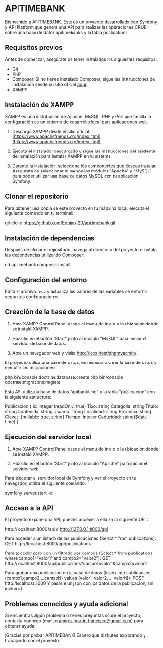 # APITIMEBANK

Bienvenido a APITIMEBANK. Este es un proyecto desarrollado con Symfony y API Platform que genera una API para realizar las operaciones CRUD
sobre una base de datos apitimebanks y la tabla publications.

## Requisitos previos

Antes de comenzar, asegúrate de tener instalados los siguientes requisitos:

- Git
- PHP 
- Composer: Si no tienes instalado Composer, sigue las instrucciones de instalación desde su sitio oficial [aquí](https://getcomposer.org/download/).
- XAMPP
  
## Instalación de XAMPP

XAMPP es una distribución de Apache, MySQL, PHP y Perl que facilita la configuración de un entorno de desarrollo local para aplicaciones web.

1. Descarga XAMPP desde el sitio oficial: [https://www.apachefriends.org/index.html](https://www.apachefriends.org/index.html).

2. Ejecuta el instalador descargado y sigue las instrucciones del asistente de instalación para instalar XAMPP en tu sistema.

3. Durante la instalación, selecciona los componentes que deseas instalar. Asegúrate de seleccionar al menos los módulos "Apache" y  "MySQL" para poder utilizar una base de datos MySQL con tu aplicación Symfony.

## Clonar el repositorio

Para obtener una copia de este proyecto en tu máquina local, ejecuta el siguiente comando en tu terminal:

git clone https://github.com/Equipo-20/apitimebank.git

## Instalación de dependencias

Después de clonar el repositorio, navega al directorio del proyecto e instala las dependencias utilizando Composer:

cd apitimebank
composer install

## Configuración del entorno

Edita el archivo `.env` y actualiza los valores de las variables de entorno según tus configuraciones.

## Creación de la base de datos

1. Abre XAMPP Control Panel desde el menú de inicio o la ubicación donde se instaló XAMPP.

2. Haz clic en el botón "Start" junto al módulo "MySQL" para iniciar el servidor de base de datos.

3. Abre un navegador web y visita [http://localhost/phpmyadmin/](http://localhost/phpmyadmin/).

El proyecto utiliza una base de datos, es necesario crear la base de datos y ejecutar las migraciones:

php bin/console doctrine:database:create
php bin/console doctrine:migrations:migrate

Esta API utiliza la base de datos "apibanktime" y la tabla "publicacion" con la siguiente estructura:

Publicacion {
id: integer (readOnly: true)
Tipo: string
Categoria: string
Titulo: string
Contenido: string
Usuario: string
Localidad: string
Provincia: string
Claves: [nullable: true, string]
Tiempo: integer
Caducidad: string($date-time)
}

## Ejecución del servidor local

1. Abre XAMPP Control Panel desde el menú de inicio o la ubicación donde se instaló XAMPP.

2. Haz clic en el botón "Start" junto al módulo "Apache" para iniciar el servidor web.

Para ejecutar el servidor local de Symfony y ver el proyecto en tu navegador, utiliza el siguiente comando:

symfony server:start -d

## Acceso a la API

El proyecto expone una API, puedes acceder a ella en la siguiente URL:

http://localhost:8000/api o http://127.0.0.1:8000/api

Para acceder a un listado de las publicaciones (Select * from publications): 
GET http://localhost:8000/api/publications

Para acceder pero con un filtrado por campos (Select * from publications where campo1="valor1" and campo2="valor2"):
GET http://localhost:8000/api/publications?campo1=valor1&campo2=valor2

Para grabar una publicación en la base de datos (Insert into publications (campo1,campo2,...campoN) values (valor1, valor2, ... valorN)):
POST http:/localhost:8000  Y pasarle un json con los datos de la publicacion, sin incluir id

## Problemas conocidos y ayuda adicional

Si encuentras algún problema o tienes preguntas sobre el proyecto, contacta conmigo (mailto:ramirez.martin.francisco@gmail.com) para obtener ayuda.

¡Gracias por probar APITIMEBANK! Espero que disfrutes explorando y trabajando con el proyecto.


